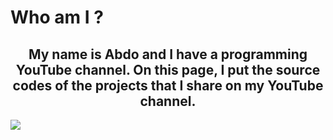 # Who am I ?

<h2 align="center">My name is Abdo and I have a programming YouTube channel. On this page, I put the source codes of the projects that I share on my YouTube channel.</h2>

<img aline="center" src="https://github.com/AsmrCoding/AsmrCoding/assets/142104849/19410f76-3064-49b2-b273-ff2555cee2fe">

